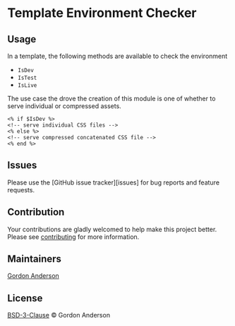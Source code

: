 # Template Environment Checker

## Usage
In a template, the following methods are available to check the environment
* `IsDev`
* `IsTest`
* `IsLive`

The use case the drove the creation of this module is one of whether to serve individual or compressed assets.

```SilverStripe
<% if $IsDev %>
<!-- serve individual CSS files -->
<% else %>
<!-- serve compressed concatenated CSS file -->
<% end %>

```

## Issues

Please use the [GitHub issue tracker][issues] for bug reports and feature requests.

## Contribution

Your contributions are gladly welcomed to help make this project better.
Please see [contributing](CONTRIBUTING.md) for more information.

## Maintainers

[Gordon Anderson](https://github.com/gordonbanderson)

## License

[BSD-3-Clause](LICENSE.md) &copy; Gordon Anderson

[silverstripe]: https://github.com/silverstripe/silverstripe-framework
